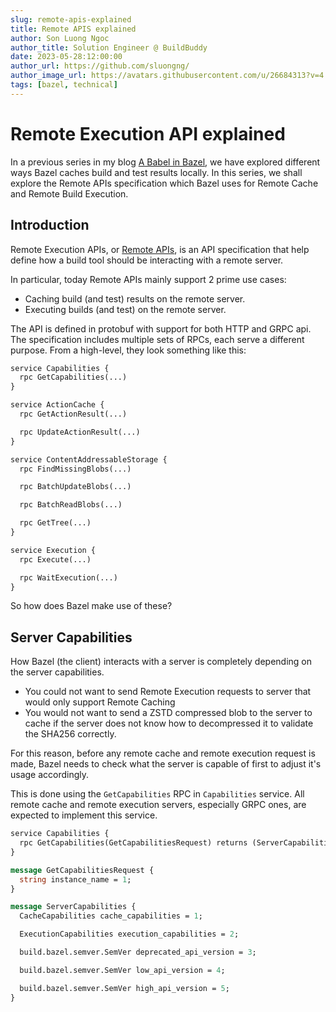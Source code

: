 ```yaml
---
slug: remote-apis-explained
title: Remote APIS explained
author: Son Luong Ngoc
author_title: Solution Engineer @ BuildBuddy
date: 2023-05-28:12:00:00
author_url: https://github.com/sluongng/
author_image_url: https://avatars.githubusercontent.com/u/26684313?v=4
tags: [bazel, technical]
---
```


# Remote Execution API explained

In a previous series in my blog [A Babel in Bazel](https;//google.com/), we have explored different ways Bazel caches build and test results locally.
In this series, we shall explore the Remote APIs specification which Bazel uses for Remote Cache and Remote Build Execution.

## Introduction

Remote Execution APIs, or [Remote APIs](https;//google.com/), is an API specification that help define how a build tool should be interacting with a remote server.

In particular, today Remote APIs mainly support 2 prime use cases:
- Caching build (and test) results on the remote server.
- Executing builds (and test) on the remote server.

The API is defined in protobuf with support for both HTTP and GRPC api.
The specification includes multiple sets of RPCs, each serve a different purpose.
From a high-level, they look something like this:

```protobuf
service Capabilities {
  rpc GetCapabilities(...)
}

service ActionCache {
  rpc GetActionResult(...)

  rpc UpdateActionResult(...)
}

service ContentAddressableStorage {
  rpc FindMissingBlobs(...)

  rpc BatchUpdateBlobs(...)

  rpc BatchReadBlobs(...)

  rpc GetTree(...)
}

service Execution {
  rpc Execute(...)

  rpc WaitExecution(...)
}
```

So how does Bazel make use of these?

## Server Capabilities

How Bazel (the client) interacts with a server is completely depending on the server capabilities.

- You could not want to send Remote Execution requests to server that would only support Remote Caching
- You would not want to send a ZSTD compressed blob to the server to cache if the server does not know how to decompressed it to validate the SHA256 correctly.

For this reason, before any remote cache and remote execution request is made, Bazel needs to check
what the server is capable of first to adjust it's usage accordingly.

This is done using the `GetCapabilities` RPC in `Capabilities` service.
All remote cache and remote execution servers, especially GRPC ones, are expected to implement this service.

```protobuf
service Capabilities {
  rpc GetCapabilities(GetCapabilitiesRequest) returns (ServerCapabilities) {}
}

message GetCapabilitiesRequest {
  string instance_name = 1;
}

message ServerCapabilities {
  CacheCapabilities cache_capabilities = 1;

  ExecutionCapabilities execution_capabilities = 2;

  build.bazel.semver.SemVer deprecated_api_version = 3;

  build.bazel.semver.SemVer low_api_version = 4;

  build.bazel.semver.SemVer high_api_version = 5;
}
```
